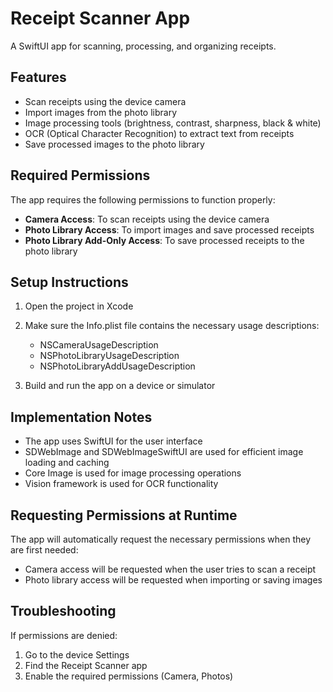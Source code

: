 # Receipt Scanner App

A SwiftUI app for scanning, processing, and organizing receipts.

## Features

- Scan receipts using the device camera
- Import images from the photo library
- Image processing tools (brightness, contrast, sharpness, black & white)
- OCR (Optical Character Recognition) to extract text from receipts
- Save processed images to the photo library

## Required Permissions

The app requires the following permissions to function properly:

- **Camera Access**: To scan receipts using the device camera
- **Photo Library Access**: To import images and save processed receipts
- **Photo Library Add-Only Access**: To save processed receipts to the photo library

## Setup Instructions

1. Open the project in Xcode
2. Make sure the Info.plist file contains the necessary usage descriptions:
   - NSCameraUsageDescription
   - NSPhotoLibraryUsageDescription
   - NSPhotoLibraryAddUsageDescription

3. Build and run the app on a device or simulator

## Implementation Notes

- The app uses SwiftUI for the user interface
- SDWebImage and SDWebImageSwiftUI are used for efficient image loading and caching
- Core Image is used for image processing operations
- Vision framework is used for OCR functionality

## Requesting Permissions at Runtime

The app will automatically request the necessary permissions when they are first needed:
- Camera access will be requested when the user tries to scan a receipt
- Photo library access will be requested when importing or saving images

## Troubleshooting

If permissions are denied:
1. Go to the device Settings
2. Find the Receipt Scanner app
3. Enable the required permissions (Camera, Photos)
